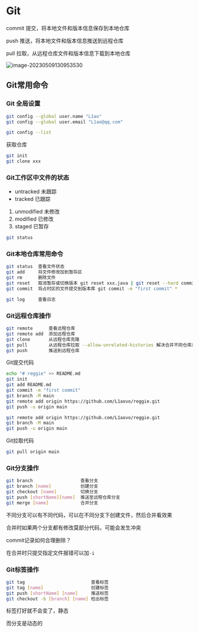 # Git

commit 提交，将本地文件和版本信息保存到本地仓库

push 推送，将本地文件和版本信息推送到远程仓库

pull 拉取，从远程仓库文件和版本信息下载到本地仓库

![image-20230509130953530](https://cdn.jsdelivr.net/gh/L1aovo/blogpic@main/img/image-20230509130953530.png)

## Git常用命令

### Git 全局设置

```sh
git config --global user.name "L1ao"
git config --global user.email "L1ao@qq.com"

git config --list
```

获取仓库

```sh
git init
git clone xxx
```

### Git工作区中文件的状态

- untracked 未跟踪
- tracked 已跟踪

1. unmodified 未修改
2. modified 已修改
3. staged 已暂存

```sh
git status
```

### Git本地仓库常用命令

```sh
git status	查看文件状态
git add		将文件修改加到暂存区
git rm		删除文件
git reset	取消暂存或切换版本 git reset xxx.java | git reset --hard commit版本唯一标识符
git commit 	将占村区的文件提交到版本库 git commit -m "first commit" *

git log		查看日志
```

### Git远程仓库操作

```sh
git remote		查看远程仓库
git remote add	添加远程仓库
git clone		从远程仓库克隆
git pull		从远程仓库拉取 --allow-unrelated-histories 解决合并不同仓库未关联问题
git push		推送到远程仓库
```

Git提交代码

```sh
echo "# reggie" >> README.md
git init
git add README.md
git commit -m "first commit"
git branch -M main
git remote add origin https://github.com/L1aovo/reggie.git
git push -u origin main
```

```sh
git remote add origin https://github.com/L1aovo/reggie.git
git branch -M main
git push -u origin main
```

Git拉取代码

```sh
git pull origin main 
```

### Git分支操作

```sh
git branch					查看分支
git branch [name]			创建分支
git checkout [name]			切换分支
git push [shortName][name]	推送至远程仓库分支
git merge [name]			合并分支
```

不同分支可以有不同代码，可以在不同分支下创建文件，然后合并看效果

合并时如果两个分支都有修改莫部分代码，可能会发生冲突

commit记录如何合理删除？

在合并时只提交指定文件报错可以加`-i`

### Git标签操作

```sh
git tag							查看标签
git tag [name]					创建标签
git push [shortName] [name]		推送标签
git checkout -b [branch] [name]	检出标签
```

标签打好就不会变了，静态

而分支是动态的